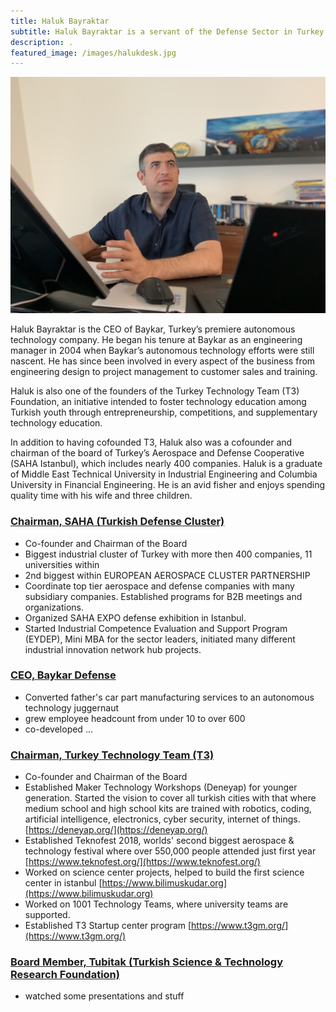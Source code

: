 ```yaml
---
title: Haluk Bayraktar
subtitle: Haluk Bayraktar is a servant of the Defense Sector in Turkey particularly and the EMEA region in general.
description: .
featured_image: /images/halukdesk.jpg
---
```


![](/images/halukdesk.jpg)

Haluk Bayraktar is the CEO of Baykar, Turkey’s premiere autonomous technology company.  He began his tenure at Baykar as an engineering manager in 2004 when Baykar’s autonomous technology efforts were still nascent.  He has since been involved in every aspect of the business from engineering design to project management to customer sales and training.  

Haluk is also one of the founders of the Turkey Technology Team (T3) Foundation, an initiative intended to foster technology education among Turkish youth through entrepreneurship, competitions, and supplementary technology education. 

In addition to having cofounded T3, Haluk also was a cofounder and chairman of the board of Turkey’s Aerospace and Defense Cooperative (SAHA Istanbul), which includes nearly 400 companies.  Haluk is a graduate of Middle East Technical University in Industrial Engineering and Columbia University in Financial Engineering.  He is an avid fisher and enjoys spending quality time with his wife and three children.
<br>

### [Chairman, SAHA (Turkish Defense Cluster)](https://www.sahaistanbul.org.tr/)

* Co-founder and Chairman of the Board
* Biggest industrial cluster of Turkey with more then 400 companies, 11 universities within
* 2nd biggest within EUROPEAN AEROSPACE CLUSTER PARTNERSHIP
* Coordinate top tier aerospace and defense companies with many subsidiary companies. Established programs for B2B meetings and organizations.
* Organized SAHA EXPO defense exhibition in Istanbul.
* Started Industrial Competence Evaluation and Support Program (EYDEP), Mini  MBA for the sector leaders, initiated many different industrial innovation network hub projects.

### [CEO, Baykar Defense](http://www.baykarsavunma.com/) 

* Converted father's car part manufacturing services to an autonomous technology juggernaut
* grew employee headcount from under 10 to over 600
* co-developed ...

### [Chairman, Turkey Technology Team (T3)](http://turkiyeteknolojitakimi.org/en/)

* Co-founder and Chairman of the Board
* Established Maker Technology Workshops (Deneyap) for younger generation. Started the vision to cover all turkish cities with that where medium school and high school kits are trained with robotics, coding, artificial intelligence, electronics, cyber security, internet of things. [https://deneyap.org/](https://deneyap.org/)
* Established Teknofest 2018, worlds' second biggest aerospace & technology festival where over 550,000 people attended just first year [https://www.teknofest.org/](https://www.teknofest.org/)
* Worked on science center projects, helped to build the first science center in istanbul [https://www.bilimuskudar.org](https://www.bilimuskudar.org)
* Worked on 1001 Technology Teams, where university teams are supported.
* Established T3 Startup center program [https://www.t3gm.org/](https://www.t3gm.org/)


### [Board Member, Tubitak (Turkish Science & Technology Research Foundation)](http://www.tubitak.gov.tr/) 

* watched some presentations and stuff